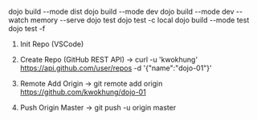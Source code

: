 dojo build --mode dist
dojo build --mode dev
dojo build --mode dev --watch memory --serve
dojo test
dojo test -c local
dojo build --mode test
dojo test -f

1. Init Repo (VSCode)

2. Create Repo (GitHub REST API)
-> curl -u 'kwokhung' https://api.github.com/user/repos -d '{"name":"dojo-01"}'

3. Remote Add Origin
-> git remote add origin https://github.com/kwokhung/dojo-01

4. Push Origin Master
-> git push -u origin master
